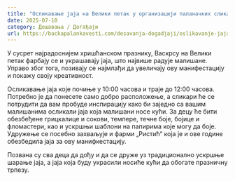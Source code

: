 ```yaml
---
title: "Осликавање јаја на Велики петак у организацији паланачких сликара"
date: 2025-07-10
category: Дешавања / Догађаји
url: https://backapalankavesti.com/desavanja-dogadjaji/oslikavanje-jaja-na-veliki-petak-u-organizaciji-palanackih-slikara/
---
```


У сусрет најрадоснијем хришћанском празнику, Васкрсу на Велики петак фарбају се и украшавају јаја, што највише радује малишане. Управо због тога, позивају се најмлађи да увеличају ову манифестацију и покажу своју креативност.

Осликавање јаја које почиње у 10:00 часова и траје до 12:00 часова. Потребно је да понесете само добро расположење, а сликари ће се потрудити да вам пробуде инспирацију како би заједно са вашим малишанима осликали јаја која малишани носе кући. За децу ће бити обезбеђене грицкалице и сокови, темпере, течне боје, бојице и фломастери, као и ускршњи шаблони на папирима које могу да боје. Удружење се посебно захваљује и фарми „Ристић“ која је и ове године обезбедила јаја за ову манифкестацију.

Позвана су сва деца да дођу и да се друже уз традиционално ускршње шарање јаја, а јаја која буду украсили носиће кући да обогате празничну трпезу.
